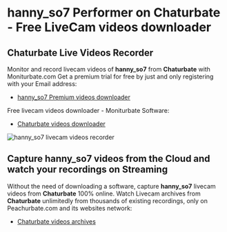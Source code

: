 # hanny_so7 Performer on Chaturbate - Free LiveCam videos downloader

## Chaturbate Live Videos Recorder

Monitor and record livecam videos of **hanny_so7** from **Chaturbate** with Moniturbate.com
Get a premium trial for free by just and only registering with your Email address:
* [hanny_so7 Premium videos downloader](https://moniturbate.com/request-demo-licence-key.html)

Free livecam videos downloader - Moniturbate Software:
* [Chaturbate videos downloader](https://moniturbate.com/moniturbate-download-software.html)

![hanny_so7 livecam videos recorder](https://peachurnet.com/templates/moniturbate-software.png)


## Capture hanny_so7 videos from the Cloud and watch your recordings on Streaming

Without the need of downloading a software, capture **hanny_so7** livecam videos from **Chaturbate** 100% online.
Watch Livecam archives from **Chaturbate** unlimitedly from thousands of existing recordings, only on Peachurbate.com and its websites network:
* [Chaturbate videos archives](https://peachurnet.com/)